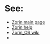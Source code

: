 # See:
- [Zorin main page](https://zorin.com/)
- [Zorin help](https://help.zorin.com/)
- [Zorin_OS wiki](https://en.wikipedia.org/wiki/Zorin_OS)
- 
